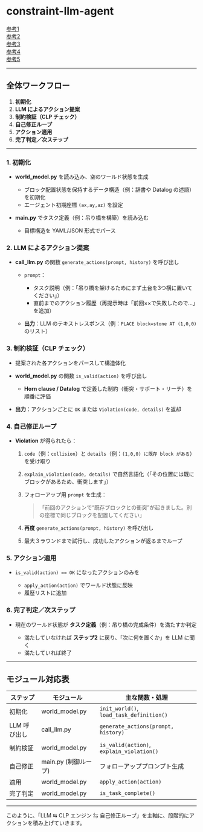 # constraint-llm-agent

[参考1](https://aclanthology.org/2024.lrec-main.444.pdf)  
[参考2](https://aclanthology.org/2024.findings-emnlp.374.pdf)  
[参考3](https://aclanthology.org/2023.ijcnlp-srw.10.pdf)  
[参考4](https://www.anlp.jp/proceedings/annual_meeting/2025/pdf_dir/Q7-11.pdf)  
[参考5](https://github.com/facebookresearch/MUSE)  

---

## 全体ワークフロー

1. **初期化**
2. **LLM によるアクション提案**
3. **制約検証（CLP チェック）**
4. **自己修正ループ**
5. **アクション適用**
6. **完了判定／次ステップ**

---

### 1. 初期化

* **world\_model.py** を読み込み、空のワールド状態を生成

  * ブロック配置状態を保持するデータ構造（例：辞書や Datalog の述語）を初期化
  * エージェント初期座標 `(ax,ay,az)` を設定
* **main.py** でタスク定義（例：吊り橋を構築）を読み込む

  * 目標構造を YAML/JSON 形式でパース

### 2. LLM によるアクション提案

* **call\_llm.py** の関数 `generate_actions(prompt, history)` を呼び出し

  * `prompt`：

    * タスク説明（例：「吊り橋を架けるためにまず土台を3つ横に置いてください」）
    * 直前までのアクション履歴（再提示時は「前回××で失敗したので…」を追加）
  * **出力**：LLM のテキストレスポンス（例：`PLACE block=stone AT (1,0,0)` のリスト）

### 3. 制約検証（CLP チェック）

* 提案された各アクションをパースして構造体化
* **world\_model.py** の関数 `is_valid(action)` を呼び出し

  * **Horn clause / Datalog** で定義した制約（衝突・サポート・リーチ）を順番に評価
* **出力**：アクションごとに `OK` または `Violation(code, details)` を返却

### 4. 自己修正ループ

* **Violation** が得られたら：

  1. `code`（例：`collision`）と `details`（例：`(1,0,0) に既存 block がある`）を受け取り
  2. `explain_violation(code, details)` で自然言語化（「その位置には既にブロックがあるため、衝突します」）
  3. フォローアップ用 `prompt` を生成：

     > 「前回のアクションで“既存ブロックとの衝突”が起きました。別の座標で同じブロックを配置してください」
  4. **再度** `generate_actions(prompt, history)` を呼び出し
  5. 最大３ラウンドまで試行し、成功したアクションが返るまでループ

### 5. アクション適用

* `is_valid(action) == OK` になったアクションのみを

  * `apply_action(action)` でワールド状態に反映
  * 履歴リストに追加

### 6. 完了判定／次ステップ

* 現在のワールド状態が **タスク定義**（例：吊り橋の完成条件）を満たすか判定

  * 満たしていなければ **ステップ2** に戻り、「次に何を置くか」を LLM に聞く
  * 満たしていれば終了

---

## モジュール対応表

| ステップ     | モジュール           | 主な関数・処理                                   |
| -------- | --------------- | ----------------------------------------- |
| 初期化      | world\_model.py | `init_world()`, `load_task_definition()`  |
| LLM 呼び出し | call\_llm.py    | `generate_actions(prompt, history)`       |
| 制約検証     | world\_model.py | `is_valid(action)`, `explain_violation()` |
| 自己修正     | main.py (制御ループ) | フォローアッププロンプト生成                            |
| 適用       | world\_model.py | `apply_action(action)`                    |
| 完了判定     | world\_model.py | `is_task_complete()`                      |

---

このように、「LLM ⇆ CLP エンジン ⇆ 自己修正ループ」を主軸に、段階的にアクションを積み上げていきます。
